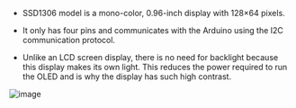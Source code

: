 - SSD1306 model is a mono-color, 0.96-inch display with 128×64 pixels.
  
- It only has four pins and communicates with the Arduino using the I2C communication protocol.

- Unlike an LCD screen display, there is no need for backlight because this display makes its own light. This reduces the power required to run the OLED and is why the display has such high contrast.

![image](https://github.com/user-attachments/assets/57ac614e-27f5-48ab-8ab5-a3265299eca3)
